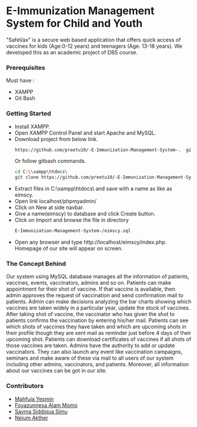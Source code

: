 
# E-Immunization Management System for Child and Youth

"SafeVax" is a secure web based application that offers quick access of vaccines for kids (Age:0-12 years) and teenagers (Age: 13-18 years). We developed this as an academic project of DBS course. 
### Prerequisites
 Must have :
- XAMPP
- Git Bash
### Getting Started
- Install XAMPP.
- Open XAMPP Control Panel and start Apache and MySQL.
- Download project from below link.
  ````bash
  https://github.com/preetu10/-E-Immunization-Management-System-.  git
  ````
  Or follow gitbash commands.
  ````bash
  cd C:\\xampp\htdocs\
  git clone https://github.com/preetu10/-E-Immunization-Management-System-.  git
  ```` 
- Extract files in C:\\xampp\htdocs\ and save with a name as like as eimscy.
- Open link localhost/phpmyadmin/
- Click on New at side navbar.
- Give a name(eimscy) to database and click Create button.
- Click on Import and browse the file in directory
  ````bash
  E-Immunization-Management-System-/eimscy.sql
  ````
- Open any browser and type  http://localhost/eimscy/index.php.    Homepage of our site will appear on screen.
### The Concept Behind
Our system using MySQL database manages all the information of patients, vaccines, events, vaccinators, admins and so on.
Patients can make appointment for their shot of vaccine. If that vaccine is available, then admin approves the request of vaccination and send confirmation mail to patients. Admin can make decisions analyzing the bar charts showing which vaccines are taken widely in a particular year, update the stock of vaccines. After taking shot of vaccine, the vaccinator who has given the shot to patients confirms the vaccination by entering his/her mail. Patients can see which shots of vaccines they have taken and which are upcoming shots in their profile though they are sent mail as reminder just before 4 days of their upcoming shot. Patients can download certificates of vaccines if all shots of those vaccines are taken. Admins have the authority to add or update vaccinators. They can also launch any event like vaccination campaigns, seminars and make aware of these via mail to all users of our system including other admins, vaccinators, and patients. Moreover, all information about our vaccines can be got in our site. 
### Contributors
- [Mahfuja Yesmin](https://github.com/preetu10)
- [Foyazunnesa Alam Momo](https://github.com/momo2396)
- [Sayma Siddiqua Simu](https://github.com/ssimuni)
- [Nejum Akther](https://github.com/nejum05)
